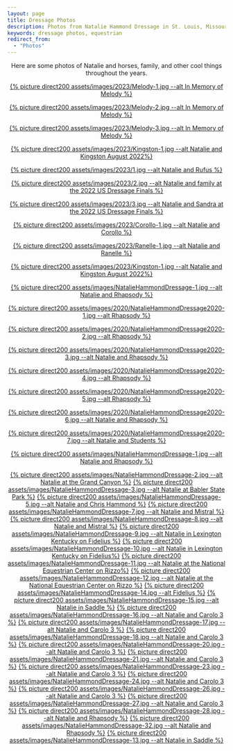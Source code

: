 ```yaml
---
layout: page
title: Dressage Photos
description: Photos from Natalie Hammond Dressage in St. Louis, Missouri
keywords: dressage photos, equestrian
redirect_from: 
  - "Photos"
---
```


<center>
Here are some photos of Natalie and horses, family, and other cool things throughout the years.   
</center>

<center>


<a href="{% picture direct assets/images/2023/Melody-1.jpg %}" data-lightbox="DressagePhotos" data-title="In Memory of Melody" >{% picture direct200 assets/images/2023/Melody-1.jpg --alt In Memory of Melody %}</a>

<a href="{% picture direct assets/images/2023/Melody-2.jpg %}" data-lightbox="DressagePhotos" data-title="In Memory of Melody" >{% picture direct200 assets/images/2023/Melody-2.jpg --alt In Memory of Melody %}</a>

<a href="{% picture direct assets/images/2023/Melody-3.jpg %}" data-lightbox="DressagePhotos" data-title="In Memory of Melody" >{% picture direct200 assets/images/2023/Melody-3.jpg --alt In Memory of Melody %}</a>

<a href="{% picture direct assets/images/2023/Kingston-1.jpg %}" data-lightbox="DressagePhotos" data-title="Natalie and Kingston August 2022" >{% picture direct200 assets/images/2023/Kingston-1.jpg --alt Natalie and Kingston August 2022%}</a>

<a href="{% picture direct assets/images/2023/1.jpg %}" data-lightbox="DressagePhotos" data-title="Natalie and Rufus" >{% picture direct200 assets/images/2023/1.jpg --alt Natalie and Rufus %}</a>

<a href="{% picture direct assets/images/2023/2.jpg %}" data-lightbox="DressagePhotos" data-title="Natalie and family at the 2022 US Dressage Finals" >{% picture direct200 assets/images/2023/2.jpg --alt Natalie and family at the 2022 US Dressage Finals %}</a>

<a href="{% picture direct assets/images/2023/3.jpg %}" data-lightbox="DressagePhotos" data-title="Natalie and Sandra at the 2022 US Dressage Finals" >{% picture direct200 assets/images/2023/3.jpg --alt Natalie and Sandra at the 2022 US Dressage Finals %}</a>

<a href="{% picture direct assets/images/2023/Corollo-1.jpg %}" data-lightbox="DressagePhotos" data-title="Natalie and Corollo" >{% picture direct200 assets/images/2023/Corollo-1.jpg --alt Natalie and Corollo %}</a>

<a href="{% picture direct assets/images/2023/Ranelle-1.jpg %}" data-lightbox="DressagePhotos" data-title="Natalie and Ranelle" >{% picture direct200 assets/images/2023/Ranelle-1.jpg --alt Natalie and Ranelle %}</a>

<a href="{% picture direct assets/images/2023/Kingston-1.jpg %}" data-lightbox="DressagePhotos" data-title="Natalie and Kingston August 2022" >{% picture direct200 assets/images/2023/Kingston-1.jpg --alt Natalie and Kingston August 2022%}</a>


<a href="{% picture direct assets/images/NatalieHammondDressage-1.jpg %}" data-lightbox="DressagePhotos" data-title="Natalie and Rhapsody" >{% picture direct200 assets/images/NatalieHammondDressage-1.jpg --alt Natalie and Rhapsody %}</a>

<a href="{% picture direct assets/images/2020/NatalieHammondDressage2020-1.jpg %}" data-lightbox="DressagePhotos" data-title="Rhapsody" >{% picture direct200 assets/images/2020/NatalieHammondDressage2020-1.jpg --alt Rhapsody %}</a>

<a href="{% picture direct assets/images/2020/NatalieHammondDressage2020-2.jpg %}" data-lightbox="DressagePhotos" data-title="Rhapsody" >{% picture direct200 assets/images/2020/NatalieHammondDressage2020-2.jpg --alt Rhapsody %}</a>

<a href="{% picture direct assets/images/2020/NatalieHammondDressage2020-3.jpg %}" data-lightbox="DressagePhotos" data-title="Natalie and Rhapsody" >{% picture direct200 assets/images/2020/NatalieHammondDressage2020-3.jpg --alt Natalie and Rhapsody %}</a>

<a href="{% picture direct assets/images/2020/NatalieHammondDressage2020-4.jpg %}" data-lightbox="DressagePhotos" data-title="Rhapsody" >{% picture direct200 assets/images/2020/NatalieHammondDressage2020-4.jpg --alt Rhapsody %}</a>

<a href="{% picture direct assets/images/2020/NatalieHammondDressage2020-5.jpg %}" data-lightbox="DressagePhotos" data-title="Rhapsody" >{% picture direct200 assets/images/2020/NatalieHammondDressage2020-5.jpg --alt Rhapsody %}</a>

<a href="{% picture direct assets/images/2020/NatalieHammondDressage2020-6.jpg %}" data-lightbox="DressagePhotos" data-title="Natalie and Rhapsody" >{% picture direct200 assets/images/2020/NatalieHammondDressage2020-6.jpg --alt Natalie and Rhapsody %}</a>

<a href="{% picture direct assets/images/2020/NatalieHammondDressage2020-7.jpg %}" data-lightbox="DressagePhotos" data-title="Natalie and Students" >{% picture direct200 assets/images/2020/NatalieHammondDressage2020-7.jpg --alt Natalie and Students %}</a>

<a href="{% picture direct assets/images/NatalieHammondDressage-1.jpg %}" data-lightbox="DressagePhotos" data-title="Natalie and Rhapsody" >{% picture direct200 assets/images/NatalieHammondDressage-1.jpg --alt Natalie and Rhapsody %}</a>

<a href="{% picture direct assets/images/NatalieHammondDressage-2.jpg %}" data-lightbox="DressagePhotos" data-title="Natalie at the Grand Canyon" >{% picture direct200 assets/images/NatalieHammondDressage-2.jpg --alt Natalie at the Grand Canyon %}</a>
<a href="{% picture direct assets/images/NatalieHammondDressage-3.jpg %}" data-lightbox="DressagePhotos" data-title="Natalie at Babler State Park" >{% picture direct200 assets/images/NatalieHammondDressage-3.jpg --alt Natalie at Babler State Park %}</a>
<a href="{% picture direct assets/images/NatalieHammondDressage-5.jpg %}" data-lightbox="DressagePhotos" data-title="Natalie and Chris Hammond" >{% picture direct200 assets/images/NatalieHammondDressage-5.jpg --alt Natalie and Chris Hammond %}</a>
<a href="{% picture direct assets/images/NatalieHammondDressage-7.jpg %}" data-lightbox="DressagePhotos" data-title="Natalie and Mistral" >{% picture direct200 assets/images/NatalieHammondDressage-7.jpg --alt Natalie and Mistral %}</a>
<a href="{% picture direct assets/images/NatalieHammondDressage-8.jpg %}" data-lightbox="DressagePhotos" data-title="Natalie and Mistral" >{% picture direct200 assets/images/NatalieHammondDressage-8.jpg --alt Natalie and Mistral %}</a>
<a href="{% picture direct assets/images/NatalieHammondDressage-9.jpg %}" data-lightbox="DressagePhotos" data-title="Natalie in Lexington Kentucky on Fidelius" >{% picture direct200 assets/images/NatalieHammondDressage-9.jpg --alt Natalie in Lexington Kentucky on Fidelius %}</a>
<a href="{% picture direct assets/images/NatalieHammondDressage-10.jpg %}" data-lightbox="DressagePhotos" data-title="Natalie in Lexington Kentucky on Fidelius" >{% picture direct200 assets/images/NatalieHammondDressage-10.jpg --alt Natalie in Lexington Kentucky on Fidelius%}</a>
<a href="{% picture direct assets/images/NatalieHammondDressage-11.jpg %}" data-lightbox="DressagePhotos" data-title="Natalie at the National Equestrian Center on Rizzo" >{% picture direct200 assets/images/NatalieHammondDressage-11.jpg --alt Natalie at the National Equestrian Center on Rizzo%}</a>
<a href="{% picture direct assets/images/NatalieHammondDressage-12.jpg %}" data-lightbox="DressagePhotos" data-title="Natalie at the National Equestrian Center on Rizzo" >{% picture direct200 assets/images/NatalieHammondDressage-12.jpg --alt Natalie at the National Equestrian Center on Rizzo %}</a>
<a href="{% picture direct assets/images/NatalieHammondDressage-14.jpg %}" data-lightbox="DressagePhotos" data-title="Fidelius" >{% picture direct200 assets/images/NatalieHammondDressage-14.jpg --alt Fidelius %}</a>
<a href="{% picture direct assets/images/NatalieHammondDressage-15.jpg %}" data-lightbox="DressagePhotos" data-title="Natalie and Carolo 3" >{% picture direct200 assets/images/NatalieHammondDressage-15.jpg --alt Natalie in Saddle %}</a>
<a href="{% picture direct assets/images/NatalieHammondDressage-16.jpg %}" data-lightbox="DressagePhotos" data-title="Natalie and Carolo 3" >{% picture direct200 assets/images/NatalieHammondDressage-16.jpg --alt Natalie and Carolo 3 %}</a>
<a href="{% picture direct assets/images/NatalieHammondDressage-17.jpg %}" data-lightbox="DressagePhotos" data-title="Natalie and Carolo 3" >{% picture direct200 assets/images/NatalieHammondDressage-17.jpg --alt Natalie and Carolo 3 %}</a>
<a href="{% picture direct assets/images/NatalieHammondDressage-18.jpg %}" data-lightbox="DressagePhotos" data-title="Natalie and Carolo 3" >{% picture direct200 assets/images/NatalieHammondDressage-18.jpg --alt Natalie and Carolo 3 %}</a>
<a href="{% picture direct assets/images/NatalieHammondDressage-20.jpg %}" data-lightbox="DressagePhotos" data-title="Natalie and Carolo 3" >{% picture direct200 assets/images/NatalieHammondDressage-20.jpg --alt Natalie and Carolo 3 %}</a>
<a href="{% picture direct assets/images/NatalieHammondDressage-21.jpg %}" data-lightbox="DressagePhotos" data-title="Natalie and Carolo 3" >{% picture direct200 assets/images/NatalieHammondDressage-21.jpg --alt Natalie and Carolo 3 %}</a>
<a href="{% picture direct assets/images/NatalieHammondDressage-23.jpg %}" data-lightbox="DressagePhotos" data-title="Natalie and Carolo 3" >{% picture direct200 assets/images/NatalieHammondDressage-23.jpg --alt Natalie and Carolo 3 %}</a>
<a href="{% picture direct assets/images/NatalieHammondDressage-24.jpg %}" data-lightbox="DressagePhotos" data-title="Natalie and Carolo 3" >{% picture direct200 assets/images/NatalieHammondDressage-24.jpg --alt Natalie and Carolo 3 %}</a>
<a href="{% picture direct assets/images/NatalieHammondDressage-26.jpg %}" data-lightbox="DressagePhotos" data-title="Natalie and Carolo 3" >{% picture direct200 assets/images/NatalieHammondDressage-26.jpg --alt Natalie and Carolo 3 %}</a>
<a href="{% picture direct assets/images/NatalieHammondDressage-27.jpg %}" data-lightbox="DressagePhotos" data-title="Natalie and Carolo 3" >{% picture direct200 assets/images/NatalieHammondDressage-27.jpg --alt Natalie and Carolo 3 %}</a>
<a href="{% picture direct assets/images/NatalieHammondDressage-28.jpg %}" data-lightbox="DressagePhotos" data-title="Natalie and Rhapsody" >{% picture direct200 assets/images/NatalieHammondDressage-28.jpg --alt Natalie and Rhapsody %}</a>
<a href="{% picture direct assets/images/NatalieHammondDressage-32.jpg %}" data-lightbox="DressagePhotos" data-title="Natalie and Rhapsody" >{% picture direct200 assets/images/NatalieHammondDressage-32.jpg --alt Natalie and Rhapsody %}</a>
<a href="{% picture direct assets/images/NatalieHammondDressage-13.jpg %}" data-lightbox="DressagePhotos" data-title="Natalie in Saddle" >{% picture direct200 assets/images/NatalieHammondDressage-13.jpg --alt Natalie in Saddle %}</a>
</center>